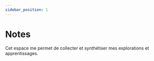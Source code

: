 ```yaml
---
sidebar_position: 1
---
```


# Notes

Cet espace me permet de collecter et synthétiser mes explorations et apprentissages.
